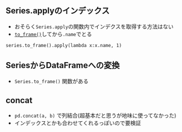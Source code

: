 ## Series.applyのインデックス
* おそらく`Series.apply`の関数内でインデクスを取得する方法はない
* [`to_frame()`](#SeriesからDataFrameへの変換)してから`.name`でとる
```
series.to_frame().apply(lambda x:x.name, 1)
```

## SeriesからDataFrameへの変換
* `Series.to_frame()` 関数がある

## concat
* `pd.concat(a, b)` で列結合(超基本だと思うが地味に使ってなかった)
* インデックスとかも合わせてくれるっぽいので要検証